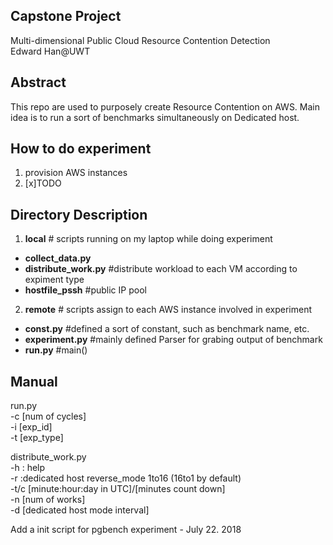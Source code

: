 ## Capstone Project
Multi-dimensional Public Cloud Resource Contention Detection<br>
Edward Han@UWT

## Abstract
This repo are used to purposely create Resource Contention on AWS.
Main idea is to run a sort of benchmarks simultaneously on Dedicated host.

## How to do experiment
1. provision AWS instances
2. [x]TODO

## Directory Description
1. **__local__** # scripts running on my laptop while doing experiment
- **collect_data.py**
- **distribute_work.py** #distribute workload to each VM according to expiment type
- **hostfile_pssh** #public IP pool
2. **__remote__** # scripts assign to each AWS instance involved in experiment
- **const.py** #defined a sort of constant, such as benchmark name, etc.
- **experiment.py** #mainly defined Parser for grabing output of benchmark
- **run.py** #main()

## Manual 
run.py<br>
  -c [num of cycles]<br>
  -i [exp_id]<br>
  -t [exp_type]<br>

distribute_work.py<br>
	-h : help<br>
	-r :dedicated host reverse_mode 1to16 (16to1 by default)<br>
	-t/c [minute:hour:day in UTC]/[minutes count down]<br>
	-n [num of works]<br>
	-d [dedicated host mode interval]<br>

Add a init script for pgbench experiment  - July 22. 2018
